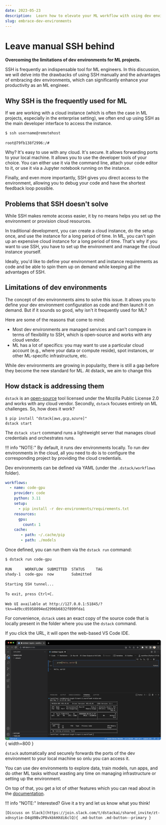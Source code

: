 ```yaml
---
date: 2023-05-23
description:  Learn how to elevate your ML workflow with using dev environments over manual SSH.
slug: embrace-dev-environments
---
```


# Leave manual SSH behind

__Overcoming the limitations of dev environments for ML projects.__

SSH is frequently an indispensable tool for ML engineers. In this discussion, we will delve into the drawbacks of using 
SSH manually and the advantages of embracing dev environments, which can significantly enhance your productivity as an ML
engineer.

<!-- more -->

## Why SSH is the frequently used for ML

If we are working with a cloud instance (which is often the case in ML projects, especially in the enterprise setting),
we often end up using SSH as the main developer interface to access the instance.

<div class="termy">

```shell
$ ssh username@remotehost

root@79fb138f2996:/# 
```

</div>

Why? It's easy to use with any cloud. It's secure. It allows forwarding ports to your local machine. It allows you to
use the developer tools of your choice. You can either use it via the command line, attach your code editor to it, or
use it via a Jupyter notebook running on the instance.

Finally, and even more importantly, SSH gives you direct access to the environment, allowing you to debug your code and
have the shortest feedback loop possible.

## Problems that SSH doesn't solve

While SSH makes remote access easier, it by no means helps you set up the environment or provision cloud resources.

In traditional development, you can create a cloud instance, do the setup once, and use the instance for a long period
of time. In ML, you can't spin up an expensive cloud instance for a long period of time. That's why if you want to use
SSH, you have to set up the environment and manage the cloud instance yourself.

Ideally, you'd like to define your environment and instance requirements as code and be able to spin them up on demand
while keeping all the advantages of SSH.

## Limitations of dev environments

The concept of dev environments aims to solve this issue. It allows you to define your dev environment configuration as
code and then launch it on demand. But if it sounds so good, why isn't it frequently used for ML?

Here are some of the reasons that come to mind:

* Most dev environments are managed services and can't compare in terms of flexibility to SSH, which is open-source and
  works with any cloud vendor.
* ML has a lot of specifics: you may want to use a particular cloud account (e.g., where your data or compute reside),
  spot instances, or other ML-specific infrastructure, etc.

While dev environments are growing in popularity, there is still a gap before they become the new standard for ML. At
dstack, we aim to change this

## How dstack is addressing them

`dstack` is an [open-source](https://github.com/dstackai/dstack) tool licensed under the Mozilla Public License 2.0 and
works with any cloud vendor. Secondly, `dstack` focuses entirely on ML challenges. So, how does it work?

<div class="termy">

```shell
$ pip install "dstack[aws,gcp,azure]"
dstack start
```

</div>

The `dstack start` command runs a lightweight server that manages cloud credentials and orchestrates runs.

!!! info "NOTE:"
    By default, it runs dev environments locally.
    To run dev environments in the cloud, all you need to do is to configure the corresponding project by providing the 
    cloud credentials.

Dev environments can be defined via YAML (under the `.dstack/workflows` folder).

<div editor-title=".dstack/workflows/code-gpu.py">

```yaml
workflows:
  - name: code-gpu
    provider: code
    python: 3.11
    setup:
      - pip install -r dev-environments/requirements.txt
    resources:
      gpu:
        count: 1
    cache:
       - path: ~/.cache/pip
       - path: ./models
```

</div>

Once defined, you can run them via the `dstack run` command:

<div class="termy">

```shell
$ dstack run code-gpu

RUN      WORKFLOW  SUBMITTED  STATUS     TAG
shady-1  code-gpu  now        Submitted  
 
Starting SSH tunnel...

To exit, press Ctrl+C.

Web UI available at http://127.0.0.1:51845/?tkn=4d9cc05958094ed2996b6832f899fda1
```

</div>

For convenience, `dstack` uses an exact copy of the source code that is locally present in the folder where you use the `dstack` command.

If you click the URL, it will open the web-based VS Code IDE.

![](../../assets/images/dstack-dev-environments-code.png){ width=800 }

`dstack` automatically and securely forwards the ports of the dev environment to your local machine
so onlu you can access it.

You can use dev environments to explore data, train models, run apps, and do other ML tasks
without wasting any time on managing infrastructure or setting up the environment.

On top of that, you get a lot of other features which you can read about in the [documentation](../../docs/index.md).

!!! info "NOTE:"
    Interested? Give it a try and let us know what you think!
    
    [Discuss on Slack](https://join.slack.com/t/dstackai/shared_invite/zt-xdnsytie-D4qU9BvJP8vkbkHXdi6clQ){ .md-button .md-button--primary }